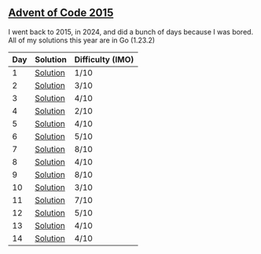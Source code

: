 ## [Advent of Code 2015](https://adventofcode.com/2015)

I went back to 2015, in 2024, and did a bunch of days because I was bored.
All of my solutions this year are in Go (1.23.2)

| Day | Solution                         | Difficulty (IMO) |
| --- | -------------------------------- | ---------------- |
| 1   | [Solution](/2015/day-1/main.go)  | 1/10             |
| 2   | [Solution](/2015/day-2/main.go)  | 3/10             |
| 3   | [Solution](/2015/day-3/main.go)  | 4/10             |
| 4   | [Solution](/2015/day-4/main.go)  | 2/10             |
| 5   | [Solution](/2015/day-5/main.go)  | 4/10             |
| 6   | [Solution](/2015/day-6/main.go)  | 5/10             |
| 7   | [Solution](/2015/day-7/main.go)  | 8/10             |
| 8   | [Solution](/2015/day-8/main.go)  | 4/10             |
| 9   | [Solution](/2015/day-9/main.go)  | 8/10             |
| 10  | [Solution](/2015/day-10/main.go) | 3/10             |
| 11  | [Solution](/2015/day-11/main.go) | 7/10             |
| 12  | [Solution](/2015/day-12/main.go) | 5/10             |
| 13  | [Solution](/2015/day-13/main.go) | 4/10             |
| 14  | [Solution](/2015/day-14/main.go) | 4/10             |
